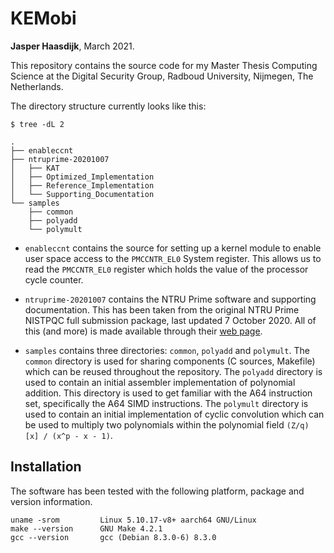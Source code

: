 # KEMobi

**Jasper Haasdijk**, March 2021.

This repository contains the source code for my Master Thesis Computing Science
at the Digital Security Group, Radboud University, Nijmegen, The Netherlands.

The directory structure currently looks like this:

```
$ tree -dL 2

.
├── enableccnt
├── ntruprime-20201007
│   ├── KAT
│   ├── Optimized_Implementation
│   ├── Reference_Implementation
│   └── Supporting_Documentation
└── samples
    ├── common
    ├── polyadd
    └── polymult
```

- `enableccnt` contains the source for setting up a kernel module to enable
user space access to the `PMCCNTR_EL0` System register. This allows us to
read the `PMCCNTR_EL0` register which holds the value of the processor cycle
counter.

- `ntruprime-20201007` contains the NTRU Prime software and supporting
documentation. This has been taken from the original NTRU Prime NISTPQC full
submission package, last updated 7 October 2020. All of this (and more) is
made available through their [web page](https://ntruprime.cr.yp.to/).

- `samples` contains three directories: `common`, `polyadd` and `polymult`.
The `common` directory is used for sharing components (C sources, Makefile)
which can be reused throughout the repository. The `polyadd` directory is
used to contain an initial assembler implementation of polynomial addition.
This directory is used to get familiar with the A64 instruction set,
specifically the A64 SIMD instructions. The `polymult` directory is used to
contain an initial implementation of cyclic convolution which can be used to
multiply two polynomials within the polynomial field `(Z/q) [x] / (x^p - x -
1)`.

## Installation

The software has been tested with the following platform, package and version
information.

```
uname -srom         Linux 5.10.17-v8+ aarch64 GNU/Linux
make --version      GNU Make 4.2.1
gcc --version       gcc (Debian 8.3.0-6) 8.3.0
```